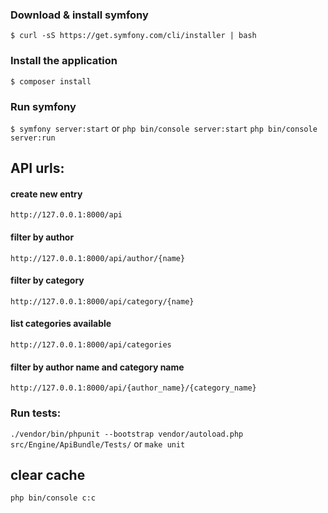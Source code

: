 
### Download & install symfony 
`$ curl -sS https://get.symfony.com/cli/installer | bash`

### Install the application 
`$ composer install`

### Run symfony
`$ symfony server:start`
or
`php bin/console server:start`
`php bin/console server:run`

## API urls:

#### create new entry
`http://127.0.0.1:8000/api`

#### filter by author
`http://127.0.0.1:8000/api/author/{name}`

#### filter by category
`http://127.0.0.1:8000/api/category/{name}`

#### list categories available
`http://127.0.0.1:8000/api/categories`

#### filter by author name and category name
`http://127.0.0.1:8000/api/{author_name}/{category_name}`

### Run tests:
`./vendor/bin/phpunit --bootstrap vendor/autoload.php src/Engine/ApiBundle/Tests/`
or
`make unit`

## clear cache
`php bin/console c:c`
